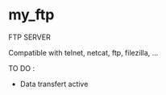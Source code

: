 # my_ftp
FTP SERVER

Compatible with telnet, netcat, ftp, filezilla, ...

TO DO :
- Data transfert active

